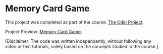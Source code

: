 # Memory Card Game

This project was completed as part of the course: [The Odin Project](https://www.theodinproject.com/lessons/node-path-react-new-memory-card).

Project Preview: [Memory Card Game](https://memory-card-git-main-dasha-solomkinas-projects.vercel.app/).

[Disclaimer: The code was written independently, without following any video or text tutorials, solely based on the concepts studied in the course.]
